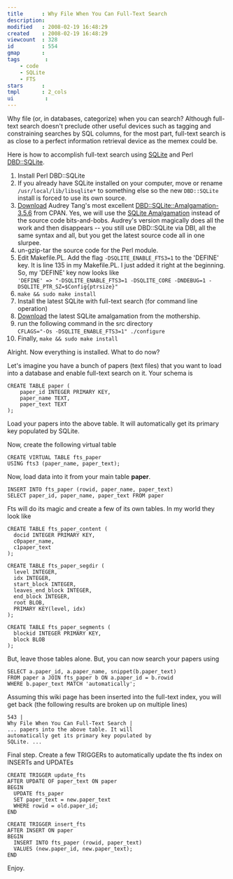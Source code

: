 ```yaml
---
title      : Why File When You Can Full-Text Search
description: 
modified   : 2008-02-19 16:48:29
created    : 2008-02-19 16:48:29
viewcount  : 328
id         : 554
gmap       : 
tags        :
    - code
    - SQLite
    - FTS
stars      : 
tmpl       : 2_cols
ui			: 
---
```



Why file (or, in databases, categorize) when you can search? Although full-text search doesn't preclude other useful devices such as tagging and constraining searches by SQL columns, for the most part, full-text search is as close to a perfect information retrieval device as the memex could be.

Here is how to accomplish full-text search using [SQLite](http://www.sqlite.org) and Perl [DBD::SQLite](http://search.cpan.org/~msergeant/DBD-SQLite-1.14/lib/DBD/SQLite.pm).

1. Install Perl DBD::SQLite
  1. If you already have SQLite installed on your computer, move or rename `/usr/local/lib/libsqlite*` to something else so the new `DBD::SQLite` install is forced to use its own source.
  1. [Download](http://search.cpan.org/CPAN/authors/id/A/AU/AUDREYT/DBD-SQLite-Amalgamation-3.5.6.tar.gz)</a> Audrey Tang's most excellent [DBD::SQLite::Amalgamation-3.5.6](http://search.cpan.org/~audreyt/DBD-SQLite-Amalgamation-3.5.6/lib/DBD/SQLite/Amalgamation.pm)</a> from CPAN. Yes, we will use the [SQLite Amalgamation](http://www.sqlite.org/amalgamation.html) instead of the source code bits-and-bobs. Audrey's version magically does all the work and then disappears -- you still use DBD::SQLite via DBI, all the same syntax and all, but you get the latest source code all in one slurpee.
  1. un-gzip-tar the source code for the Perl module.
  1. Edit Makefile.PL. Add the flag `-DSQLITE_ENABLE_FTS3=1` to the 'DEFINE' key. It is line 135 in my Makefile.PL. I just added it right at the beginning. So, my 'DEFINE' key now looks like<br>
    `'DEFINE' => "-DSQLITE_ENABLE_FTS3=1 -DSQLITE_CORE -DNDEBUG=1 -DSQLITE_PTR_SZ=$Config{ptrsize}"`
  1. `make && sudo make install`
1. Install the latest SQLite with full-text search (for command line operation)
  1. [Download](http://www.sqlite.org/sqlite-amalgamation-3.5.6.tar.gz) the latest SQLite amalgamation from the mothership.
  1. run the following command in the src directory<br>
    `CFLAGS="-Os -DSQLITE_ENABLE_FTS3=1" ./configure`
  1. Finally, `make && sudo make install`


Alright. Now everything is installed. What to do now?

Let's imagine you have a bunch of papers (text files) that you want to load into a database and enable full-text search on it. Your schema is

    CREATE TABLE paper (
        paper_id INTEGER PRIMARY KEY, 
        paper_name TEXT, 
        paper_text TEXT
    );
  
Load your papers into the above table. It will automatically get its primary key populated by SQLite.

Now, create the following virtual table

    CREATE VIRTUAL TABLE fts_paper 
    USING fts3 (paper_name, paper_text);
    
Now, load data into it from your main table **paper**.

    INSERT INTO fts_paper (rowid, paper_name, paper_text) 
    SELECT paper_id, paper_name, paper_text FROM paper

Fts will do its magic and create a few of its own tables. In my world they look like

    CREATE TABLE fts_paper_content (
      docid INTEGER PRIMARY KEY,
      c0paper_name, 
      c1paper_text
    );
  
    CREATE TABLE fts_paper_segdir (
      level INTEGER,  
      idx INTEGER,  
      start_block INTEGER,  
      leaves_end_block INTEGER,  
      end_block INTEGER,  
      root BLOB,  
      PRIMARY KEY(level, idx)
    );
  
    CREATE TABLE fts_paper_segments (  
      blockid INTEGER PRIMARY KEY,  
      block BLOB
    );

But, leave those tables alone. But, you can now search your papers using 

    SELECT a.paper_id, a.paper_name, snippet(b.paper_text) 
    FROM paper a JOIN fts_paper b ON a.paper_id = b.rowid 
    WHERE b.paper_text MATCH 'automatically';

Assuming this wiki page has been inserted into the full-text index, you will get back (the following results are broken up on multiple lines)

    543 | 
    Why File When You Can Full-Text Search | 
    ... papers into the above table. It will 
    automatically get its primary key populated by 
    SQLite. ...
  
Final step. Create a few TRIGGERs to automatically update the fts index on INSERTs and UPDATEs

    CREATE TRIGGER update_fts 
    AFTER UPDATE OF paper_text ON paper 
    BEGIN
      UPDATE fts_paper 
      SET paper_text = new.paper_text 
      WHERE rowid = old.paper_id;
    END
  
    CREATE TRIGGER insert_fts 
    AFTER INSERT ON paper 
    BEGIN
      INSERT INTO fts_paper (rowid, paper_text) 
      VALUES (new.paper_id, new.paper_text);
    END

Enjoy.


